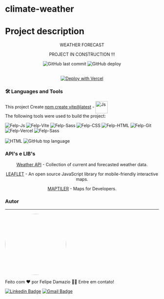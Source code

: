 # climate-weather


# Project description
<p align="center">WEATHER FORECAST</p>

<p align="center">PROJECT IN CONSTRUCTION !!!</p>


<div align="center">
<img alt="GitHub last commit" src="https://img.shields.io/github/last-commit/felipedamazio/weather-forecast?style=for-the-badge">
<img alt="GitHub deploy" src="https://img.shields.io/github/deployments/felipedamazio/weather-forecast/production?style=for-the-badge&logo=vercel">
   
<br>
<br>
  
  [![Deploy with Vercel](https://vercel.com/button)](https://weather-forecast-five-rho.vercel.app/) 
   
</div>
   
### 🛠 Languages and Tools
This project Create [npm create vite@latest](https://vitejs.dev/guide/) - <img align="center" alt="Js" height="40" width="40" src="https://devicons.railway.app/i/vitejs.svg" />
<br>
The following tools were used to build the project:
<br>

 <div style="display: inline_block">  
 <img  alt="Felp-Js"  src="https://img.shields.io/badge/JavaScript-F7DF1E?style=for-the-badge&logo=javascript&logoColor=black"> 
 <img  alt="Felp-Vite"  src="https://img.shields.io/badge/vite-%23646CFF.svg?style=for-the-badge&logo=vite&logoColor=white"> 
 <img  alt="Felp-Sass" src="https://img.shields.io/badge/Sass-CC6699?style=for-the-badge&logo=sass&logoColor=white"> 
 <img  alt="Felp-CSS"  src="https://img.shields.io/badge/CSS3-1572B6?style=for-the-badge&logo=css3&logoColor=white"> 
 <img  alt="Felp-HTML" src="https://img.shields.io/badge/HTML5-E34F26?style=for-the-badge&logo=html5&logoColor=white">
 <img  alt="Felp-Git" src="https://img.shields.io/badge/GIT-E44C30?style=for-the-badge&logo=git&logoColor=white">
 <img  alt="Felp-Vercel" src="https://img.shields.io/badge/vercel-%23000000.svg?style=for-the-badge&logo=vercel&logoColor=white">  
 <img  alt="Felp-Sass" src="https://aleen42.github.io/badges/src/photoshop.svg"> 
</div>  
<br>
 <div style="display: inline_block">  
<img alt="HTML" src="https://img.shields.io/badge/Made%20for-VSCode-1f425f.svg">
<img alt="GitHub top language" src="https://img.shields.io/github/languages/top/felipedamazio/climate-weather">
</div>

### API's e LIB's
<p align="center"><a href="https://openweathermap.org/api">Weather API</a> - Collection of current and forecasted weather data.
</p>
<p align="center"><a href="https://leafletjs.com/examples/quick-start/">LEAFLET</a> - An open source JavaScript library
for mobile-friendly interactive maps.
</p>
<p align="center"><a href="https://leafletjs.com/examples/quick-start/">MAPTILER</a> - Maps for Developers.
</p>


### Autor
---

<a href="https://www.linkedin.com/in/felipe-damazio/">
<img width="200" style="border-radius: 50%;" src="https://media.licdn.com/dms/image/C4D03AQFVFuMXM17RQA/profile-displayphoto-shrink_800_800/0/1661115635906?e=1704931200&v=beta&t=W3bIvF5zZeZb9HMziuCqGMJ_HuF2qXDgf-sREV8VIsQ">  
 </a>
 


Feito com ❤️ por Felipe Damazio 👋🏽 Entre em contato!

[![Linkedin Badge](https://img.shields.io/badge/-Felipe-blue?style=flat-square&logo=Linkedin&logoColor=white&link=https://www.linkedin.com/in/felipe-damazio/)](https://www.linkedin.com/in/felipe-damazio/) 
[![Gmail Badge](https://img.shields.io/badge/-lipjb@hotmail.com-c14438?style=flat-square&logo=Gmail&logoColor=white&link=mailto:lipjb@hotmail.com)](mailto:lipjb@hotmail.com)





